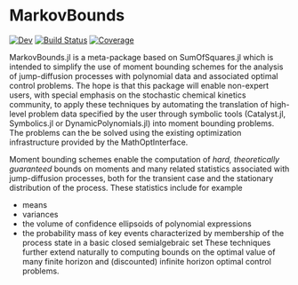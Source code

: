 # MarkovBounds

[![Dev](https://img.shields.io/badge/docs-dev-blue.svg)](https://FHoltorf.github.io/MarkovBounds.jl/dev)
[![Build Status](https://github.com/FHoltorf/MarkovBounds.jl/workflows/CI/badge.svg)](https://github.com/FHoltorf/MarkovBounds.jl/actions)
[![Coverage](https://codecov.io/gh/FHoltorf/MarkovBounds.jl/branch/master/graph/badge.svg)](https://codecov.io/gh/FHoltorf/MarkovBounds.jl)

MarkovBounds.jl is a meta-package based on SumOfSquares.jl which is intended to simplify the use of moment bounding schemes for the analysis of jump-diffusion processes with polynomial data and associated optimal control problems. The hope is that this package will enable non-expert users, with special emphasis on the stochastic chemical kinetics community, to apply these techniques by automating the translation of high-level problem data specified by the user through symbolic tools (Catalyst.jl, Symbolics.jl or DynamicPolynomials.jl) into moment bounding problems. The problems can the be solved using the existing optimization infrastructure provided by the MathOptInterface. 

Moment bounding schemes enable the computation of *hard, theoretically guaranteed* bounds on moments and many related statistics associated with jump-diffusion processes, both for the transient case and the stationary distribution of the process. These statistics include for example
* means
* variances
* the volume of confidence ellipsoids of polynomial expressions
* the probability mass of key events characterized by membership of the process state in a basic closed semialgebraic set
These techniques further extend naturally to computing bounds on the optimal value of many finite horizon and (discounted) infinite horizon optimal control problems. 
